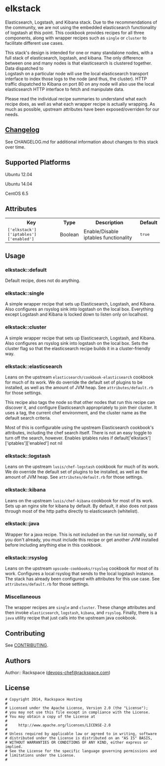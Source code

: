 # elkstack

Elasticsearch, Logstash, and Kibana stack. Due to the recommendations of the
community, we are not using the embedded elasticsearch functionality of logstash
at this point. This cookbook provides recipes for all three components, along
with wrapper recipes such as `single` or `cluster` to facilitate different use
cases.

This stack's design is intended for one or many standalone nodes, with a full
stack of elasticsearch, logstash, and kibana. The only difference between one
and many nodes is that elasticsearch is clustered together. Data dispatched to  
Logstash on a particular node will use the local elasticsearch transport
interface to index those logs to the node (and thus, the cluster). HTTP traffic
dispatched to Kibana on port 80 on any node will also use the local
elasticsearch HTTP interface to fetch and manipulate data.

Please read the individual recipe summaries to understand what each recipe does,
as well as what each wrapper recipe is actually wrapping. As much as possible,
upstream attributes have been exposed/overriden for our needs.

## [Changelog](CHANGELOG.md)

See CHANGELOG.md for additional information about changes to this stack over time.

## Supported Platforms

Ubuntu 12.04

Ubuntu 14.04

CentOS 6.5

## Attributes

<table>
  <tr>
    <th>Key</th>
    <th>Type</th>
    <th>Description</th>
    <th>Default</th>
  </tr>
  <tr>
    <td><tt>['elkstack']['iptables']['enabled']</tt></td>
    <td>Boolean</td>
    <td>Enable/Disable iptables functionality</td>
    <td><tt>true</tt></td>
  </tr>
</table>

<!--
<table>
  <tr>
    <th>Key</th>
    <th>Type</th>
    <th>Description</th>
    <th>Default</th>
  </tr>
  <tr>
    <td><tt>['elkstack']['config']['cluster']</tt></td>
    <td>Boolean</td>
    <td>whether to search for and connect Elasticsearch to cluster nodes</td>
    <td><tt>false</tt></td>
  </tr>
</table>
-->
## Usage

### elkstack::default

Default recipe, does not do anything.

### elkstack::single

A simple wrapper recipe that sets up Elasticsearch, Logstash, and Kibana. Also
configures an rsyslog sink into logstash on the local box. Everything except
Logstash and Kibana is locked down to listen only on localhost.

### elkstack::cluster

A simple wrapper recipe that sets up Elasticsearch, Logstash, and Kibana. Also
configures an rsyslog sink into logstash on the local box. Sets the cluster flag
so that the elasticsearch recipe builds it in a cluster-friendly way.

### elkstack::elasticsearch

Leans on the upstream `elasticsearch/cookbook-elasticsearch` cookbook for much
of its work. We do override the default set of plugins to be installed, as well
as the amount of JVM heap. See `attributes/default.rb` for those settings.

This recipe also tags the node so that other nodes that run this recipe can
discover it, and configure Elasticsearch appropriately to join their cluster.
It uses a tag, the current chef environment, and the cluster name as the default
search criteria.

Most of this is configurable using the upstream Elasticsearch cookbook's
attributes, including the chef search itself. There is not an easy toggle to
turn off the search, however.
Enables iptables rules if default['elkstack']['iptables']['enabled'] not nil

### elkstack::logstash

Leans on the upstream `lusis/chef-logstash` cookbook for much
of its work. We do override the default set of plugins to be installed, as well
as the amount of JVM heap. See `attributes/default.rb` for those settings.

### elkstack::kibana

Leans on the upstream `lusis/chef-kibana` cookbook for most of its work. Sets up
an nginx site for kibana by default. By default, it also does not pass through
most of the http paths directly to elasticsearch (whitelist).

### elkstack::java

Wrapper for a java recipe. This is not included on the run list normally, so if
you don't already, you must include this recipe or get another JVM installed
before including anything else in this cookbook.

### elkstack::rsyslog

Leans on the upstream `opscode-cookbooks/rsyslog` cookbook for most of its work.
Configures a local rsyslog that sends to the local logstash instance. The stack
has already been configured with attributes for this use case. See
`attributes/default.rb` for those settings.

### Miscellaneous

The wrapper recipes are `single` and `cluster`. These change attributes and then
invoke `elasticsearch`, `logstash`, `kibana`, and `rsyslog`. Finally, there is a
`java` utility recipe that just calls into the upstream java cookbook. 

## Contributing

See [CONTRIBUTING](https://github.com/AutomationSupport/elkstack/blob/master/CONTRIBUTING.md).

## Authors

Author:: Rackspace (devops-chef@rackspace.com)

## License
```
# Copyright 2014, Rackspace Hosting
#
# Licensed under the Apache License, Version 2.0 (the "License");
# you may not use this file except in compliance with the License.
# You may obtain a copy of the License at
#
#     http://www.apache.org/licenses/LICENSE-2.0
#
# Unless required by applicable law or agreed to in writing, software
# distributed under the License is distributed on an "AS IS" BASIS,
# WITHOUT WARRANTIES OR CONDITIONS OF ANY KIND, either express or implied.
# See the License for the specific language governing permissions and
# limitations under the License.
#
```
